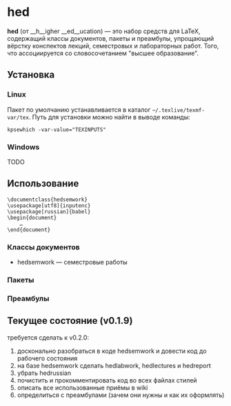# hed

__hed__ (от __h__igher __ed__ucation) &mdash; это набор средств для LaTeX,
содержащий классы документов, пакеты и преамбулы, упрощающий вёрстку
конспектов лекций, семестровых и лабораторных работ. Того, что ассоциируется со
словосочетанием "высшее образование".

## Установка
### Linux
Пакет по умолчанию устанавливается в каталог `~/.texlive/texmf-var/tex`.
Путь для установки можно найти в выводе команды:

    kpsewhich -var-value="TEXINPUTS"

### Windows
TODO

## Использование

    \documentclass{hedsemwork}
    \usepackage[utf8]{inputenc}
    \usepackage[russian]{babel}
    \begin{document}
        …
    \end{document}

### Классы документов

* hedsemwork — семестровые работы

### Пакеты
### Преамбулы

## Текущее состояние (v0.1.9)
требуется сделать к v0.2.0:

1. досконально разобраться в коде hedsemwork и довести код до рабочего состояния
2. на базе hedsemwork сделать hedlabwork, hedlectures и hedreport
3. убрать hedrussian
4. почистить и прокомментировать код во всех файлах стилей
5. описать все использованные приёмы в wiki
6. определиться c преамбулами (зачем они нужны и как их оформлять)
